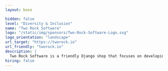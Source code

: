 ```yaml
---
layout: base

hidden: false
level: "Diversity & Inclusion"
name: "Two Rock Software"
logo: "/static/img/sponsors/Two-Rock-Software-Logo.svg"
logo_orientation: "landscape"
url_target: "https://tworock.io"
url_friendly: "tworock.io"
description: |
  Two Rock Software is a friendly Django shop that focuses on developing custom solutions for humans. We enjoy collaborating at every level of a project from conception and brainstorming to launch and beyond. Our clients include a range of small to midsize businesses and nonprofits. Contact us to discover new ways to achieve growth and efficiency.
hiring: false
---
```

